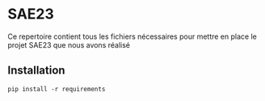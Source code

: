 # SAE23

Ce repertoire contient tous les fichiers nécessaires pour mettre en place le projet SAE23 que nous avons réalisé

## Installation

`pip install -r requirements`

